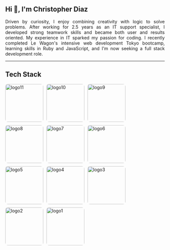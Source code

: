 ## Hi 👋, I'm Christopher Diaz

<p align="justify">
Driven by curiosity, I enjoy combining creativity with logic to solve problems. After working for 2.5 years as an IT support specialist, I developed strong teamwork skills and became both user and results oriented. My experience in IT sparked my passion for coding. I recently completed Le Wagon's intensive web development Tokyo bootcamp, learning skills in Ruby and JavaScript, and I'm now seeking a full stack development role.
</p>

---

## Tech Stack

<div style="display:flex; flex-wrap:wrap; gap:10px; align-items:flex-start;">
  <a href="https://github.com/user-attachments/assets/69d2b25a-cf1e-46b5-801f-7e2da6592bf2">
    <img src="https://github.com/user-attachments/assets/69d2b25a-cf1e-46b5-801f-7e2da6592bf2" alt="logo11" height="120" loading="lazy" style="border-radius:8px;"/>
  </a>
  <a href="https://github.com/user-attachments/assets/91afc9b6-c5fe-4c2c-a57d-504c050cbd98">
    <img src="https://github.com/user-attachments/assets/91afc9b6-c5fe-4c2c-a57d-504c050cbd98" alt="logo10" height="120" loading="lazy" style="border-radius:8px;"/>
  </a>
  <a href="https://github.com/user-attachments/assets/6f6da7e1-a794-4913-b5f9-04b9da394e13">
    <img src="https://github.com/user-attachments/assets/6f6da7e1-a794-4913-b5f9-04b9da394e13" alt="logo9" height="120" loading="lazy" style="border-radius:8px;"/>
  </a>
  <a href="https://github.com/user-attachments/assets/2d46f000-5159-4a28-b7cd-8b56cfa7ba3e">
    <img src="https://github.com/user-attachments/assets/2d46f000-5159-4a28-b7cd-8b56cfa7ba3e" alt="logo8" height="120" loading="lazy" style="border-radius:8px;"/>
  </a>
  <a href="https://github.com/user-attachments/assets/9516ef3d-4fa1-458a-b29b-163270f1287a">
    <img src="https://github.com/user-attachments/assets/9516ef3d-4fa1-458a-b29b-163270f1287a" alt="logo7" height="120" loading="lazy" style="border-radius:8px;"/>
  </a>
  <a href="https://github.com/user-attachments/assets/f9a3fb01-5def-4a2f-befa-ab9bd58adeaf">
    <img src="https://github.com/user-attachments/assets/f9a3fb01-5def-4a2f-befa-ab9bd58adeaf" alt="logo6" height="120" loading="lazy" style="border-radius:8px;"/>
  </a>
  <a href="https://github.com/user-attachments/assets/6d63ad62-9974-4c85-b314-038eef6954b3">
    <img src="https://github.com/user-attachments/assets/6d63ad62-9974-4c85-b314-038eef6954b3" alt="logo5" height="120" loading="lazy" style="border-radius:8px;"/>
  </a>
  <a href="https://github.com/user-attachments/assets/d7a91dd6-13d6-4ad0-9ea4-d6b83b340d9b">
    <img src="https://github.com/user-attachments/assets/d7a91dd6-13d6-4ad0-9ea4-d6b83b340d9b" alt="logo4" height="120" loading="lazy" style="border-radius:8px;"/>
  </a>
  <a href="https://github.com/user-attachments/assets/ae576b96-d73b-48b4-934c-c12ce243069b">
    <img src="https://github.com/user-attachments/assets/ae576b96-d73b-48b4-934c-c12ce243069b" alt="logo3" height="120" loading="lazy" style="border-radius:8px;"/>
  </a>
  <a href="https://github.com/user-attachments/assets/671df4a9-678e-43be-8102-a9a623d6d351">
    <img src="https://github.com/user-attachments/assets/671df4a9-678e-43be-8102-a9a623d6d351" alt="logo2" height="120" loading="lazy" style="border-radius:8px;"/>
  </a>
  <a href="https://github.com/user-attachments/assets/16b768bd-8ea4-47ff-9218-cbe50cff1a8e">
    <img src="https://github.com/user-attachments/assets/16b768bd-8ea4-47ff-9218-cbe50cff1a8e" alt="logo1" height="120" loading="lazy" style="border-radius:8px;"/>
  </a>
</div>



<!--
**ChrisDiaz007/ChrisDiaz007** is a ✨ _special_ ✨ repository because its `README.md` (this file) appears on your GitHub profile.

Here are some ideas to get you started:

- 🔭 I’m currently working on ...
- 🌱 I’m currently learning ...
- 👯 I’m looking to collaborate on ...
- 🤔 I’m looking for help with ...
- 💬 Ask me about ...
- 📫 How to reach me: ...
- 😄 Pronouns: ...
- ⚡ Fun fact: ...
-->
